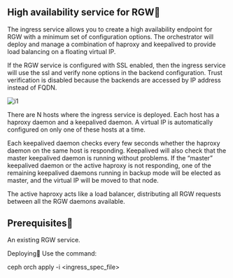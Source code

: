 # **[](https://docs.ceph.com/en/reef/cephadm/services/rgw/#high-availability-service-for-rgw)**

## High availability service for RGW

The ingress service allows you to create a high availability endpoint for RGW with a minimum set of configuration options. The orchestrator will deploy and manage a combination of haproxy and keepalived to provide load balancing on a floating virtual IP.

If the RGW service is configured with SSL enabled, then the ingress service will use the ssl and verify none options in the backend configuration. Trust verification is disabled because the backends are accessed by IP address instead of FQDN.

![i1](https://docs.ceph.com/en/reef/_images/HAProxy_for_RGW.svg)

There are N hosts where the ingress service is deployed. Each host has a haproxy daemon and a keepalived daemon. A virtual IP is automatically configured on only one of these hosts at a time.

Each keepalived daemon checks every few seconds whether the haproxy daemon on the same host is responding. Keepalived will also check that the master keepalived daemon is running without problems. If the “master” keepalived daemon or the active haproxy is not responding, one of the remaining keepalived daemons running in backup mode will be elected as master, and the virtual IP will be moved to that node.

The active haproxy acts like a load balancer, distributing all RGW requests between all the RGW daemons available.

## Prerequisites

An existing RGW service.

Deploying
Use the command:

ceph orch apply -i <ingress_spec_file>
